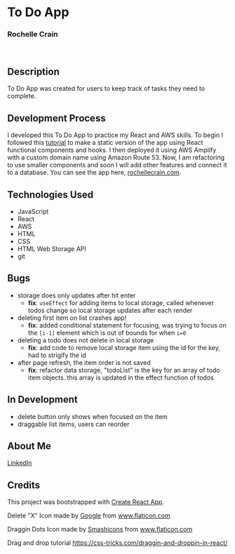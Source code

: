 # To Do App
### Rochelle Crain
<br>

## Description
To Do App was created for users to keep track of tasks they need to complete. 

## Development Process
I developed this To Do App to practice my React and AWS skills. To begin I followed this [tutorial](https://upmostly.com/tutorials/build-a-todo-app-in-react-using-hooks) to make a static version of the app using React functional components and hooks. I then deployed it using AWS Amplify with a custom domain name using Amazon Route 53. Now, I am refactoring to use smaller components and soon I will add other features and connect it to a database. You can see the app here, [rochellecrain.com](https://www.rochellecrain.com/). 

## Technologies Used
* JavaScript
* React
* AWS
* HTML
* CSS
* HTML Web Storage API
* git

## Bugs
* storage does only updates after hit enter
   * **fix**: ```useEffect``` for adding items to local storage, called whenever todos change so local storage updates after each render
* deleting first item on list crashes app!
  * **fix**: added conditional statement for focusing, was trying to focus on the ```[i-1]``` element which is out of bounds for when ```i=0```
* deleting a todo does not delete in local storage
    * **fix**: add code to remove local storage item using the id for the key, had to strigify the id
* after page refresh, the item order is not saved
  * **fix**: refactor data storage, "todoList" is the key for an array of todo item objects. this array is updated in the effect function of todos

## In Development
* delete button only shows when focused on the item
* draggable list items, users can reorder

## About Me
[LinkedIn](https://www.linkedin.com/in/rochelle-roberts)


## Credits
This project was bootstrapped with [Create React App](https://github.com/facebook/create-react-app).

Delete "X" Icon made by <a href="https://www.flaticon.com/authors/google" title="Google">Google</a> from <a href="https://www.flaticon.com/" title="Flaticon"> www.flaticon.com</a>

Draggin Dots Icon made by <a href="https://smashicons.com/" title="Smashicons">Smashicons</a> from <a href="https://www.flaticon.com/" title="Flaticon"> www.flaticon.com</a>

Drag and drop tutorial https://css-tricks.com/draggin-and-droppin-in-react/